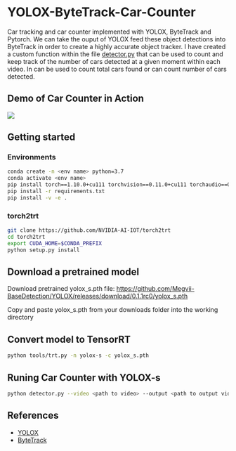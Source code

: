 # YOLOX-ByteTrack-Car-Counter

Car tracking and car counter implemented with YOLOX, ByteTrack and Pytorch. We can take the ouput of YOLOX feed these object detections into ByteTrack in order to create a highly accurate object tracker. I have created a custom function within the file [detector.py](https://github.com/vanhaito/YOLOX-ByteTrack-Car-Counter/blob/master/detect.py) that can be used to count and keep track of the number of cars detected at a given moment within each video. In can be used to count total cars found or can count number of cars detected.

## Demo of Car Counter in Action
![](https://github.com/vanhaito/YOLOX-ByteTrack-Car-Counter/blob/master/YOLOX/assets/demo.gif)

## Getting started
### Environments
```bash
conda create -n <env name> python=3.7
conda activate <env name>
pip install torch==1.10.0+cu111 torchvision==0.11.0+cu111 torchaudio==0.10.0 -f https://download.pytorch.org/whl/torch_stable.html
pip install -r requirements.txt
pip install -v -e .
```
### torch2trt
```bash
git clone https://github.com/NVIDIA-AI-IOT/torch2trt 
cd torch2trt
export CUDA_HOME=$CONDA_PREFIX
python setup.py install
```
## Download a pretrained model
Download pretrained yolox_s.pth file: https://github.com/Megvii-BaseDetection/YOLOX/releases/download/0.1.1rc0/yolox_s.pth

Copy and paste yolox_s.pth from your downloads folder into the working directory

## Convert model to TensorRT
```bash
python tools/trt.py -n yolox-s -c yolox_s.pth
```

## Runing Car Counter with YOLOX-s
```bash
python detector.py --video <path to video> --output <path to output video> --trt <path to trt model> --device 0
```

## References
- [YOLOX](https://github.com/Megvii-BaseDetection/YOLOX)
- [ByteTrack](https://github.com/ifzhang/ByteTrack)